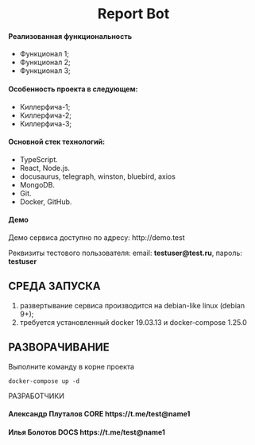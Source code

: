 <p align="center">
    <h1 align="center">Report Bot</h1>
</p>

<h4>Реализованная функциональность</h4>
<ul>
    <li>Функционал 1;</li>
    <li>Функционал 2;</li>
    <li>Функционал 3;</li>
</ul>
<h4>Особенность проекта в следующем:</h4>
<ul>
 <li>Киллерфича-1;</li>
 <li>Киллерфича-2;</li>
 <li>Киллерфича-3;</li>
 </ul>
<h4>Основной стек технологий:</h4>
<ul>
	<li>TypeScript.</li>
	<li>React, Node.js.</li>
    <li>docusaurus, telegraph, winston, bluebird, axios</li>
    <li>MongoDB.</li>
	<li>Git.</li>
	<li>Docker, GitHub.</li>
 </ul>
<h4>Демо</h4>
<p>Демо сервиса доступно по адресу: http://demo.test </p>
<p>Реквизиты тестового пользователя: email: <b>testuser@test.ru</b>, пароль: <b>testuser</b></p>

## СРЕДА ЗАПУСКА

1. развертывание сервиса производится на debian-like linux (debian 9+);
2. требуется установленный docker  19.03.13 и docker-compose 1.25.0

## РАЗВОРАЧИВАНИЕ

Выполните команду в корне проекта

```
docker-compose up -d
```

РАЗРАБОТЧИКИ

<h4>Александр Плуталов CORE https://t.me/test@name1</h4>
<h4>Илья Болотов DOCS https://t.me/test@name1</h4>
